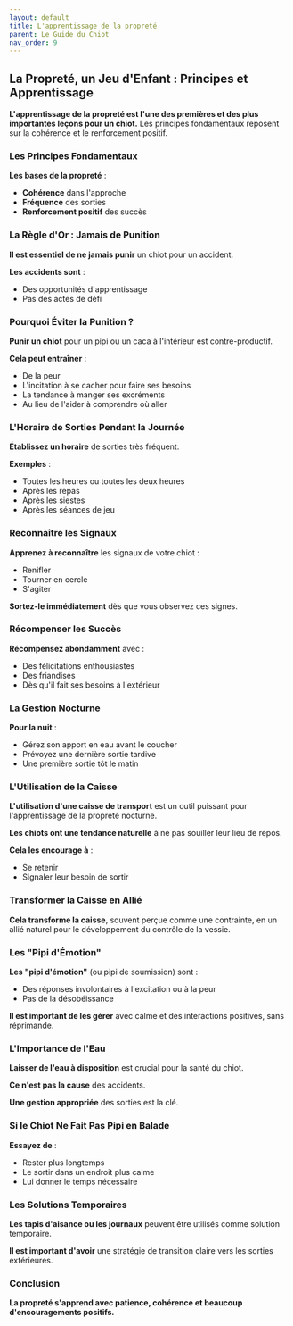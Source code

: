```yaml
---
layout: default
title: L'apprentissage de la propreté
parent: Le Guide du Chiot
nav_order: 9
---
```


## **La Propreté, un Jeu d'Enfant : Principes et Apprentissage**

**L'apprentissage de la propreté est l'une des premières et des plus importantes leçons pour un chiot.** Les principes fondamentaux reposent sur la cohérence et le renforcement positif.

### **Les Principes Fondamentaux**

**Les bases de la propreté** :
- **Cohérence** dans l'approche
- **Fréquence** des sorties
- **Renforcement positif** des succès

### **La Règle d'Or : Jamais de Punition**

**Il est essentiel de ne jamais punir** un chiot pour un accident.

**Les accidents sont** :
- Des opportunités d'apprentissage
- Pas des actes de défi

### **Pourquoi Éviter la Punition ?**

**Punir un chiot** pour un pipi ou un caca à l'intérieur est contre-productif.

**Cela peut entraîner** :
- De la peur
- L'incitation à se cacher pour faire ses besoins
- La tendance à manger ses excréments
- Au lieu de l'aider à comprendre où aller

### **L'Horaire de Sorties Pendant la Journée**

**Établissez un horaire** de sorties très fréquent.

**Exemples** :
- Toutes les heures ou toutes les deux heures
- Après les repas
- Après les siestes
- Après les séances de jeu

### **Reconnaître les Signaux**

**Apprenez à reconnaître** les signaux de votre chiot :
- Renifler
- Tourner en cercle
- S'agiter

**Sortez-le immédiatement** dès que vous observez ces signes.

### **Récompenser les Succès**

**Récompensez abondamment** avec :
- Des félicitations enthousiastes
- Des friandises
- Dès qu'il fait ses besoins à l'extérieur

### **La Gestion Nocturne**

**Pour la nuit** :
- Gérez son apport en eau avant le coucher
- Prévoyez une dernière sortie tardive
- Une première sortie tôt le matin

### **L'Utilisation de la Caisse**

**L'utilisation d'une caisse de transport** est un outil puissant pour l'apprentissage de la propreté nocturne.

**Les chiots ont une tendance naturelle** à ne pas souiller leur lieu de repos.

**Cela les encourage à** :
- Se retenir
- Signaler leur besoin de sortir

### **Transformer la Caisse en Allié**

**Cela transforme la caisse**, souvent perçue comme une contrainte, en un allié naturel pour le développement du contrôle de la vessie.

### **Les "Pipi d'Émotion"**

**Les "pipi d'émotion"** (ou pipi de soumission) sont :
- Des réponses involontaires à l'excitation ou à la peur
- Pas de la désobéissance

**Il est important de les gérer** avec calme et des interactions positives, sans réprimande.

### **L'Importance de l'Eau**

**Laisser de l'eau à disposition** est crucial pour la santé du chiot.

**Ce n'est pas la cause** des accidents.

**Une gestion appropriée** des sorties est la clé.

### **Si le Chiot Ne Fait Pas Pipi en Balade**

**Essayez de** :
- Rester plus longtemps
- Le sortir dans un endroit plus calme
- Lui donner le temps nécessaire

### **Les Solutions Temporaires**

**Les tapis d'aisance ou les journaux** peuvent être utilisés comme solution temporaire.

**Il est important d'avoir** une stratégie de transition claire vers les sorties extérieures.

### **Conclusion**

**La propreté s'apprend avec patience, cohérence et beaucoup d'encouragements positifs.** 